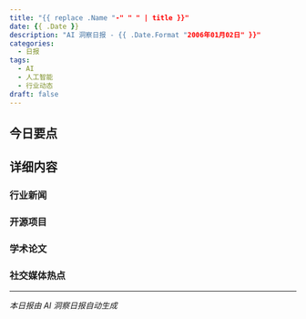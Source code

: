 ```yaml
---
title: "{{ replace .Name "-" " " | title }}"
date: {{ .Date }}
description: "AI 洞察日报 - {{ .Date.Format "2006年01月02日" }}"
categories:
  - 日报
tags:
  - AI
  - 人工智能
  - 行业动态
draft: false
---
```


## 今日要点

## 详细内容

### 行业新闻

### 开源项目

### 学术论文

### 社交媒体热点

---

*本日报由 AI 洞察日报自动生成*